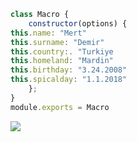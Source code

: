 ```js
class Macro {
    constructor(options) {
this.name: "Mert"
this.surname: "Demir"
this.country:. "Turkiye
this.homeland: "Mardin"
this.birthday: "3.24.2008"
this.spicalday: "1.1.2018"
    };
}
module.exports = Macro
``` 
<a href="https://instagram.com/macrobeyyy"><img src="https://img.shields.io/badge/@macrobeyyy-E4405F?style=flat&logo=Instagram&logoColor=white"/></a> &nbsp;
